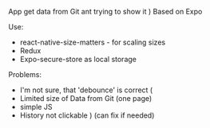 App get data from Git ant trying to show it )
Based on Expo

Use:
 - react-native-size-matters - for scaling sizes
 - Redux
 - Expo-secure-store as local storage

Problems:
- I'm not sure, that 'debounce' is correct (
- Limited size of Data from Git (one page)
- simple JS
- History not clickable ) (can fix if needed)